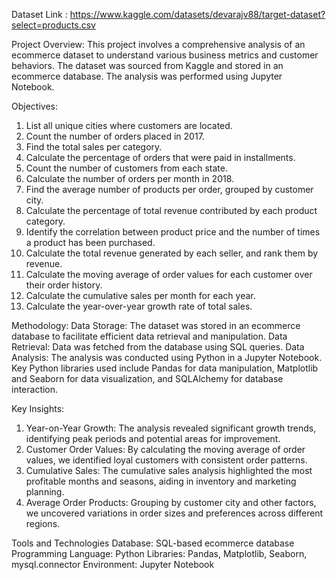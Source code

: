 Dataset Link : https://www.kaggle.com/datasets/devarajv88/target-dataset?select=products.csv

Project Overview:
This project involves a comprehensive analysis of an ecommerce dataset to understand various business metrics and customer behaviors. The dataset was sourced from Kaggle and stored in an ecommerce database. The analysis was performed using Jupyter Notebook.

Objectives:
1. List all unique cities where customers are located.
2. Count the number of orders placed in 2017.
3. Find the total sales per category.
4. Calculate the percentage of orders that were paid in installments.
5. Count the number of customers from each state. 
6. Calculate the number of orders per month in 2018.
7. Find the average number of products per order, grouped by customer city.
8. Calculate the percentage of total revenue contributed by each product category.
9. Identify the correlation between product price and the number of times a product has been purchased.
10. Calculate the total revenue generated by each seller, and rank them by revenue.
11. Calculate the moving average of order values for each customer over their order history.
12. Calculate the cumulative sales per month for each year.
13. Calculate the year-over-year growth rate of total sales.

Methodology:
Data Storage: The dataset was stored in an ecommerce database to facilitate efficient data retrieval and manipulation.
Data Retrieval: Data was fetched from the database using SQL queries.
Data Analysis: The analysis was conducted using Python in a Jupyter Notebook. Key Python libraries used include Pandas for data manipulation, Matplotlib and Seaborn for data visualization, and SQLAlchemy for database interaction.

Key Insights:
1. Year-on-Year Growth: The analysis revealed significant growth trends, identifying peak periods and potential areas for improvement.
2. Customer Order Values: By calculating the moving average of order values, we identified loyal customers with consistent order patterns.
3. Cumulative Sales: The cumulative sales analysis highlighted the most profitable months and seasons, aiding in inventory and marketing planning.
4. Average Order Products: Grouping by customer city and other factors, we uncovered variations in order sizes and preferences across different regions.

Tools and Technologies
Database: SQL-based ecommerce database
Programming Language: Python
Libraries: Pandas, Matplotlib, Seaborn, mysql.connector
Environment: Jupyter Notebook
